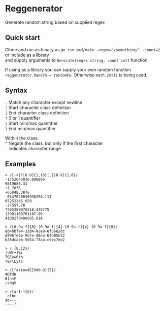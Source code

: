 # Reggenerator
Generate random string based on supplied regex

## Quick start

Clone and run as binary as `go run cmd/main -regex="/something/" -count=2` or include as a library  
and supply arguments to `Generate(regex string, count int)` function.

If using as a library you can supply your own random function  
`reggenerator.RandFn = randomFn`. Otherwise `math.Int()` is being used.

## Syntax

`.` Match any character except newline  
`[` Start character class definition  
`]` End character class definition  
`?` 0 or 1 quantifier  
`{` Start min/max quantifier  
`}` End min/max quantifier  

Within the class:  
`^` Negate the class, but only if the first character  
`-` Indicates character range

## Examples

```
> /[-+]?[0-9]{1,16}[.][0-9]{1,6}/
-1752643936.096896
9519688.31
+1.7036
+65048.3876
-6547028036936294.111
07252345.650
-27557.78
7385289878518.439775
13981103761187.90
4100273498885.614

> /[0-9a-f]{8}-[0-9a-f]{4}-[0-9a-f]{4}-[0-9a-f]{8}/
eb4bbfa4-11d4-bce9-0f56e2dc
d896fd6b-9bfe-d0ae-6fb05b52
b36dcaeb-5654-73aa-c9ec7de2

> /.{8,12}/
(<W[+]%i
7QEyw0th
rEF\Ly(C

> /[^aeiouAEIOU0-9]{5}/
#DTdH
B[n<F
rsQgV

> /[a-f-]{5}/
-cfbc
ab---
----f
```
